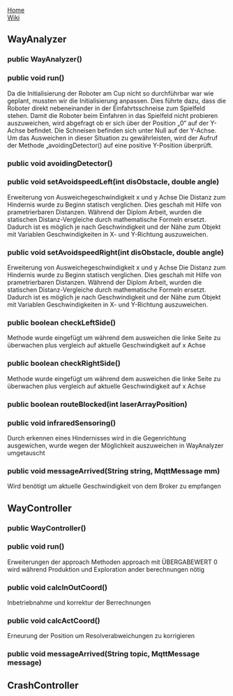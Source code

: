 [Home](home)  
[Wiki](WikiSolidus)  

## WayAnalyzer  
  
### public WayAnalyzer()
  

  
### public void run()
  
Da die Initialisierung der Roboter am Cup nicht so durchführbar war wie geplant, mussten wir die Initialisierung anpassen. Dies führte dazu, dass die Roboter direkt nebeneinander in der Einfahrtsschneise zum Spielfeld stehen. Damit die Roboter beim Einfahren in das Spielfeld nicht probieren auszuweichen, wird abgefragt ob er sich über der Position „0“ auf der Y-Achse befindet. Die Schneisen befinden sich unter Null auf der Y-Achse.
Um das Ausweichen in dieser Situation zu gewährleisten, wird der Aufruf der Methode „avoidingDetector() auf eine positive Y-Position überprüft.
  
### public void avoidingDetector()
  
### public void setAvoidspeedLeft(int disObstacle, double angle)
  
Erweiterung von Ausweichegeschwindigkeit x und y Achse
Die Distanz zum Hindernis wurde zu Beginn statisch verglichen. Dies geschah mit Hilfe von prametrierbaren Distanzen.
Während der Diplom Arbeit, wurden die statischen Distanz-Vergleiche durch mathematische Formeln ersetzt. Dadurch ist es möglich je nach Geschwindigkeit und der Nähe zum Objekt mit Variablen Geschwindigkeiten in X- und Y-Richtung auszuweichen.
  
### public void setAvoidspeedRight(int disObstacle, double angle)
  
Erweiterung von Ausweichegeschwindigkeit x und y Achse
Die Distanz zum Hindernis wurde zu Beginn statisch verglichen. Dies geschah mit Hilfe von prametrierbaren Distanzen.
Während der Diplom Arbeit, wurden die statischen Distanz-Vergleiche durch mathematische Formeln ersetzt. Dadurch ist es möglich je nach Geschwindigkeit und der Nähe zum Objekt mit Variablen Geschwindigkeiten in X- und Y-Richtung auszuweichen.
  
### public boolean checkLeftSide()
  
Methode wurde eingefügt um während dem ausweichen die linke Seite zu überwachen plus vergleich auf aktuelle Geschwindigkeit auf x Achse
  
### public boolean checkRightSide()
  
Methode wurde eingefügt um während dem ausweichen die linke Seite zu überwachen plus vergleich auf aktuelle Geschwindigkeit auf x Achse
  
### public boolean routeBlocked(int laserArrayPosition)
  

  
### public void infraredSensoring()
  
Durch erkennen eines Hindernisses wird in die Gegenrichtung ausgewichen, wurde wegen der Möglichkeit auszuweichen in WayAnalyzer umgetauscht
  
### public void messageArrived(String string, MqttMessage mm)
  
Wird benötigt um aktuelle Geschwindigkeit von dem Broker zu empfangen
  
## WayController  
  

  
### public WayController()
  

  
### public void run()
  
Erweiterungen der approach Methoden approach mit ÜBERGABEWERT 0  wird während Produktion und Exploration ander berechnungen nötig
  
### public void calcInOutCoord()
  
Inbetriebnahme und korrektur der Berrechnungen
  
### public void calcActCoord()
  
Erneurung der Position um Resolverabweichungen zu korrigieren
  
### public void messageArrived(String topic, MqttMessage message)
  

  
## CrashController  
  

  
